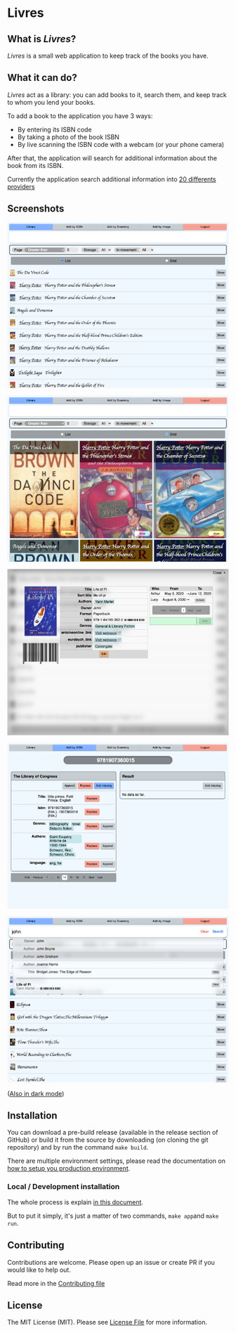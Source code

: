 # Livres

## What is _Livres_?

_Livres_ is a small web application to keep track of the books you have.

## What it can do?

_Livres_ act as a library: you can add books to it, search them, and keep track to whom you lend your books.

To add a book to the application you have 3 ways:
 - By entering its ISBN code
 - By taking a photo of the book ISBN
 - By live scanning the ISBN code with a webcam (or your phone camera)

After that, the application will search for additional information about the book from its ISBN.

Currently the application search additional information into [20 differents providers](https://github.com/MacFJA/BookRetriever/blob/master/Providers.md)

## Screenshots

![home](doc/images/library-list-light.png)

![home](doc/images/library-grid-light.png)

![view](doc/images/view-light.png)

![add](doc/images/add-light.png)

![search](doc/images/search-light.png)

([Also in dark mode](doc/DarkMode.md))

## Installation

You can download a pre-build release (available in the release section of GitHub) or build it from the source by downloading (on cloning the git repository) and by run the command `make build`.

There are multiple environment settings, please read the documentation on [how to setup you production environment](doc/Environment/README.md).

### Local / Development installation

The whole process is explain [in this document](doc/DEV.md).

But to put it simply, it's just a matter of two commands, `make app`and `make run`.

## Contributing

Contributions are welcome. Please open up an issue or create PR if you would like to help out.

Read more in the [Contributing file](CONTRIBUTING.md)

## License

The MIT License (MIT). Please see [License File](LICENSE.md) for more information.